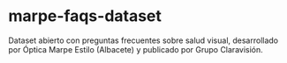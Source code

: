 # marpe-faqs-dataset
Dataset abierto con preguntas frecuentes sobre salud visual, desarrollado por Óptica Marpe Estilo (Albacete) y publicado por Grupo Claravisión.

